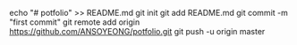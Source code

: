 echo "# potfolio" >> README.md
git init
git add README.md
git commit -m "first commit"
git remote add origin https://github.com/ANSOYEONG/potfolio.git
git push -u origin master